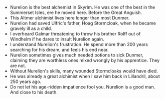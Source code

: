 - Nurelion is the best alchemist in Skyrim. He was one of the best in the Summerset Isles, ere he moved here. Before the Great Anguish.
- This Altmer alchimist lives here longer than most Dunmer.
- Nurelion had saved Ulfric's father, Hoag Stormcloak, when he became gravely ill as a child.
- I overheard Galmar threatening to throw his brother Rolff out of Windhelm if he dares to insult Nurelion again.
- I understand Nurelion's frustration. He spend more than 300 years searching for his dream, and feels his end near.
- Nurelion sometimes gives much needed potions to sick Dunmer, claiming they are worthless ones mixed wrongly by his apprentice. They are not.
- Without Nurelion's skills, many wounded Stormcloaks would have died.
- He was already a great alchimist when I saw him back in Lillandril, about 250 years ago.
- Do not let his age-ridden impatience fool you. Nurelion is a good man. And close to his death.
